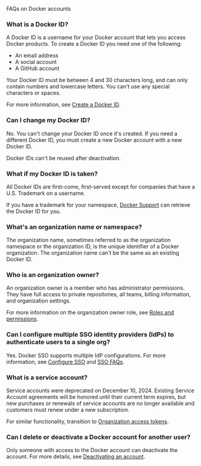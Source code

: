 FAQs on Docker accounts


### What is a Docker ID?

A Docker ID is a username for your Docker account that lets you access Docker
products. To create a Docker ID you need one of the following:

- An email address
- A social account
- A GitHub account

Your Docker ID must be between 4 and 30 characters long, and can only contain
numbers and lowercase letters. You can't use any special characters or spaces.

For more information, see [Create a Docker ID](/accounts/create-account/).

### Can I change my Docker ID?

No. You can't change your Docker ID once it's created. If you need a different
Docker ID, you must create a new Docker account with a new Docker ID.

Docker IDs can't be reused after deactivation.

### What if my Docker ID is taken?

All Docker IDs are first-come, first-served except for companies that have a
U.S. Trademark on a username.

If you have a trademark for your namespace,
[Docker Support](https://hub.docker.com/support/contact/) can retrieve the
Docker ID for you.

### What's an organization name or namespace?

The organization name, sometimes referred to as the organization namespace or
the organization ID, is the unique identifier of a Docker organization. The
organization name can't be the same as an existing Docker ID.

### Who is an organization owner?

An organization owner is a member who has administrator permissions. They
have full access to private repositories, all teams, billing information, and
organization settings.

For more information on the organization owner role, see [Roles and permissions](/manuals/security/for-admins/roles-and-permissions.md).

### Can I configure multiple SSO identity providers (IdPs) to authenticate users to a single org?

Yes. Docker SSO supports multiple IdP configurations. For more
information, see [Configure SSO](../../security/for-admins/single-sign-on/configure/_index.md) and [SSO FAQs](../../security/faqs/single-sign-on/faqs.md).

### What is a service account?

Service accounts were deprecated on December 10, 2024. Existing Service Account
agreements will be honored until their current term expires, but new purchases
or renewals of service accounts are no longer available and customers must renew
under a new subscription.

For similar functionality,
transition to [Organization access tokens](/manuals/security/for-admins/access-tokens.md).

### Can I delete or deactivate a Docker account for another user?

Only someone with access to the Docker account can deactivate the account. For more details, see [Deactivating an account](../../admin/organization/deactivate-account.md).
